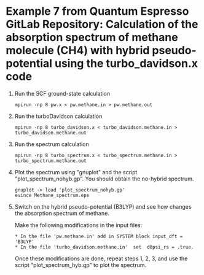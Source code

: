 # Example 7 from Quantum Espresso GitLab Repository: Calculation of the absorption spectrum of methane molecule (CH4) with hybrid pseudo-potential using the turbo_davidson.x code

 1. Run the SCF ground-state calculation

    ```
    mpirun -np 8 pw.x < pw.methane.in > pw.methane.out
    ```

 2. Run the turboDavidson calculation

    ```
    mpirun -np 8 turbo_davidson.x < turbo_davidson.methane.in > turbo_davidson.methane.out
    ```

 3. Run the spectrum calculation

    ```
    mpirun -np 8 turbo_spectrum.x < turbo_spectrum.methane.in > turbo_spectrum.methane.out
    ```

 4. Plot the spectrum using "gnuplot" and the script "plot_spectrum_nohyb.gp". 
    You should obtain the no-hybrid spectrum.

    ```
    gnuplot -> load 'plot_spectrum_nohyb.gp'
    evince Methane_spectrum.eps
    ```


 5. Switch on the hybrid pseudo-potential (B3LYP) 
    and see how changes the absorption spectrum of methane.

    Make the following modifications in the input files:
    
    ```
    * In the file 'pw.methane.in' add in SYSTEM block input_dft = 'B3LYP'
    * In the file 'turbo_davidson.methane.in'  set  d0psi_rs = .true.
    ```

    Once these modifications are done, repeat steps 1, 2, 3, and use the script "plot_spectrum_hyb.gp"
    to plot the spectrum.     

   
